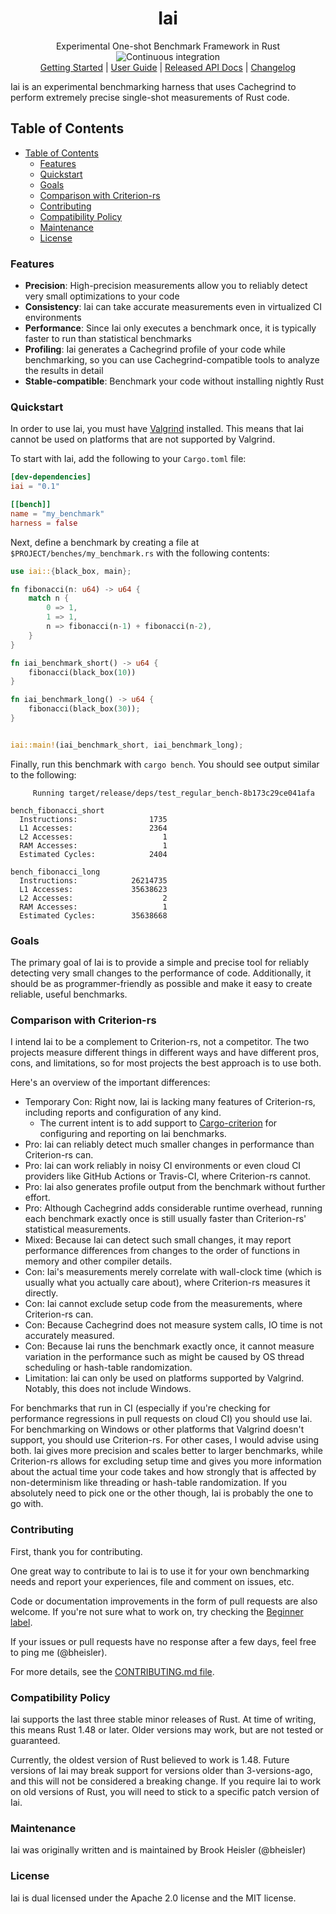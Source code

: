 <h1 align="center">Iai</h1>

<div align="center">Experimental One-shot Benchmark Framework in Rust</div>

<div align="center">
    <img src="https://github.com/bheisler/iai/workflows/Continuous%20integration/badge.svg" alt="Continuous integration">
</div>

<div align="center">
	<a href="https://bheisler.github.io/criterion.rs/book/iai/getting_started.html">Getting Started</a>
    |
    <a href="https://bheisler.github.io/criterion.rs/book/iai/iai.html">User Guide</a>
    |
    <a href="https://docs.rs/crate/iai/">Released API Docs</a>
    |
    <a href="https://github.com/bheisler/iai/blob/master/CHANGELOG.md">Changelog</a>
</div>

Iai is an experimental benchmarking harness that uses Cachegrind to perform extremely precise
single-shot measurements of Rust code.

## Table of Contents
- [Table of Contents](#table-of-contents)
  - [Features](#features)
  - [Quickstart](#quickstart)
  - [Goals](#goals)
  - [Comparison with Criterion-rs](#comparison-with-criterion-rs)
  - [Contributing](#contributing)
  - [Compatibility Policy](#compatibility-policy)
  - [Maintenance](#maintenance)
  - [License](#license)

### Features

- __Precision__: High-precision measurements allow you to reliably detect very small optimizations to your code
- __Consistency__: Iai can take accurate measurements even in virtualized CI environments
- __Performance__: Since Iai only executes a benchmark once, it is typically faster to run than statistical benchmarks
- __Profiling__: Iai generates a Cachegrind profile of your code while benchmarking, so you can use Cachegrind-compatible tools to analyze the results in detail
- __Stable-compatible__: Benchmark your code without installing nightly Rust

### Quickstart

In order to use Iai, you must have [Valgrind] installed. This means that Iai cannot be used on
platforms that are not supported by Valgrind.

[Valgrind]: https://www.valgrind.org

To start with Iai, add the following to your `Cargo.toml` file:

```toml
[dev-dependencies]
iai = "0.1"

[[bench]]
name = "my_benchmark"
harness = false
```

Next, define a benchmark by creating a file at `$PROJECT/benches/my_benchmark.rs` with the following contents:

```rust
use iai::{black_box, main};

fn fibonacci(n: u64) -> u64 {
    match n {
        0 => 1,
        1 => 1,
        n => fibonacci(n-1) + fibonacci(n-2),
    }
}

fn iai_benchmark_short() -> u64 {
    fibonacci(black_box(10))
}

fn iai_benchmark_long() -> u64 {
    fibonacci(black_box(30));
}


iai::main!(iai_benchmark_short, iai_benchmark_long);
```

Finally, run this benchmark with `cargo bench`. You should see output similar to the following:

```
     Running target/release/deps/test_regular_bench-8b173c29ce041afa

bench_fibonacci_short
  Instructions:                1735
  L1 Accesses:                 2364
  L2 Accesses:                    1
  RAM Accesses:                   1
  Estimated Cycles:            2404

bench_fibonacci_long
  Instructions:            26214735
  L1 Accesses:             35638623
  L2 Accesses:                    2
  RAM Accesses:                   1
  Estimated Cycles:        35638668
```

### Goals

The primary goal of Iai is to provide a simple and precise tool for reliably detecting very small changes to the performance of code. Additionally, it should be as programmer-friendly as possible and make it easy to create reliable, useful benchmarks.

### Comparison with Criterion-rs

I intend Iai to be a complement to Criterion-rs, not a competitor. The two projects measure different
things in different ways and have different pros, cons, and limitations, so for most projects the
best approach is to use both.

Here's an overview of the important differences:
- Temporary Con: Right now, Iai is lacking many features of Criterion-rs, including reports and configuration of any kind.
    - The current intent is to add support to [Cargo-criterion] for configuring and reporting on Iai benchmarks.
- Pro: Iai can reliably detect much smaller changes in performance than Criterion-rs can.
- Pro: Iai can work reliably in noisy CI environments or even cloud CI providers like GitHub Actions or Travis-CI, where Criterion-rs cannot.
- Pro: Iai also generates profile output from the benchmark without further effort.
- Pro: Although Cachegrind adds considerable runtime overhead, running each benchmark exactly once is still usually faster than Criterion-rs' statistical measurements.
- Mixed: Because Iai can detect such small changes, it may report performance differences from changes to the order of functions in memory and other compiler details.
- Con: Iai's measurements merely correlate with wall-clock time (which is usually what you actually care about), where Criterion-rs measures it directly.
- Con: Iai cannot exclude setup code from the measurements, where Criterion-rs can.
- Con: Because Cachegrind does not measure system calls, IO time is not accurately measured.
- Con: Because Iai runs the benchmark exactly once, it cannot measure variation in the performance such as might be caused by OS thread scheduling or hash-table randomization.
- Limitation: Iai can only be used on platforms supported by Valgrind. Notably, this does not include Windows.

For benchmarks that run in CI (especially if you're checking for performance regressions in pull 
requests on cloud CI) you should use Iai. For benchmarking on Windows or other platforms that
Valgrind doesn't support, you should use Criterion-rs. For other cases, I would advise using both.
Iai gives more precision and scales better to larger benchmarks, while Criterion-rs allows for
excluding setup time and gives you more information about the actual time your code takes and how
strongly that is affected by non-determinism like threading or hash-table randomization. If you
absolutely need to pick one or the other though, Iai is probably the one to go with.

[Cargo-criterion]: https://github.com/bheisler/cargo-criterion

### Contributing

First, thank you for contributing.

One great way to contribute to Iai is to use it for your own benchmarking needs and report your experiences, file and comment on issues, etc.

Code or documentation improvements in the form of pull requests are also welcome. If you're not
sure what to work on, try checking the 
[Beginner label](https://github.com/bheisler/iai/issues?q=is%3Aissue+is%3Aopen+label%3ABeginner).

If your issues or pull requests have no response after a few days, feel free to ping me (@bheisler).

For more details, see the [CONTRIBUTING.md file](https://github.com/bheisler/iai/blob/master/CONTRIBUTING.md).

### Compatibility Policy

Iai supports the last three stable minor releases of Rust. At time of
writing, this means Rust 1.48 or later. Older versions may work, but are not tested or guaranteed.

Currently, the oldest version of Rust believed to work is 1.48. Future versions of Iai may
break support for versions older than 3-versions-ago, and this will not be considered a breaking change. If you
require Iai to work on old versions of Rust, you will need to stick to a
specific patch version of Iai.

### Maintenance

Iai was originally written and is maintained by Brook Heisler (@bheisler)

### License

Iai is dual licensed under the Apache 2.0 license and the MIT license.
